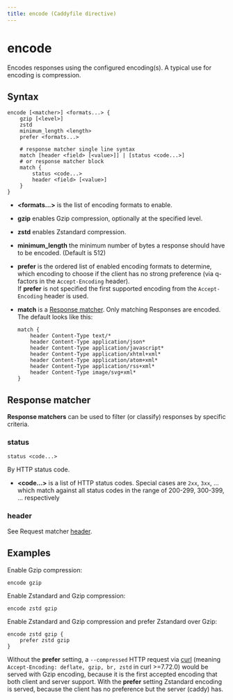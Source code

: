 ```yaml
---
title: encode (Caddyfile directive)
---
```


# encode

Encodes responses using the configured encoding(s). A typical use for encoding is compression.

## Syntax

```caddy-d
encode [<matcher>] <formats...> {
	gzip [<level>]
	zstd
	minimum_length <length>
	prefer <formats...>

	# response matcher single line syntax
	match [header <field> [<value>]] | [status <code...>]
	# or response matcher block
	match {
		status <code...>
		header <field> [<value>]
	}
}
```

- **&lt;formats...&gt;** is the list of encoding formats to enable.
- **gzip** enables Gzip compression, optionally at the specified level.
- **zstd** enables Zstandard compression.
- **minimum_length** the minimum number of bytes a response should have to be encoded. (Default is 512)
- **prefer** is the ordered list of enabled encoding formats to determine, which encoding to choose if the client has no strong preference (via q-factors in the `Accept-Encoding` header).  
  If **prefer** is not specified the first supported encoding from the `Accept-Encoding` header is used.
- **match** is a [Response matcher](#responsematcher). Only matching Responses are encoded. The default looks like this:

  ```caddy-d
  match {
      header Content-Type text/*
      header Content-Type application/json*
      header Content-Type application/javascript*
      header Content-Type application/xhtml+xml*
      header Content-Type application/atom+xml*
      header Content-Type application/rss+xml*
      header Content-Type image/svg+xml*
  }
  ```

## Response matcher

**Response matchers** can be used to filter (or classify) responses by specific criteria.

### status

```caddy-d
status <code...>
```

By HTTP status code.

- **&lt;code...&gt;** is a list of HTTP status codes. Special cases are `2xx`, `3xx`, ... which match against all status codes in the range of 200-299, 300-399, ... respectively

### header

See Request matcher [header](/docs/caddyfile/matchers#header).

## Examples

Enable Gzip compression:

```caddy-d
encode gzip
```

Enable Zstandard and Gzip compression:

```caddy-d
encode zstd gzip
```

Enable Zstandard and Gzip compression and prefer Zstandard over Gzip:

```caddy-d
encode zstd gzip {
	prefer zstd gzip
}
```

Without the **prefer** setting, a `--compressed` HTTP request via [curl](https://curl.se/) (meaning `Accept-Encoding: deflate, gzip, br, zstd` in curl >=7.72.0) would be served with Gzip encoding, because it is the first accepted encoding that both client and server support. With the **prefer** setting Zstandard encoding is served, because the client has no preference but the server (caddy) has.
